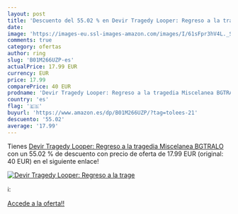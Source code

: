 ```yaml
---
layout: post
title: 'Descuento del 55.02 % en Devir Tragedy Looper: Regreso a la trage'
date: 
image: 'https://images-eu.ssl-images-amazon.com/images/I/61sFpr3hV4L._SL200_.jpg'
comments: true
category: ofertas
author: ring
slug: 'B01M266UZP-es'
actualPrice: 17.99 EUR
currency: EUR
price: 17.99
comparePrice: 40 EUR
prodname: 'Devir Tragedy Looper: Regreso a la tragedia Miscelanea BGTRALO'
country: 'es'
flag: '🇪🇸'
buyurl: 'https://www.amazon.es/dp/B01M266UZP/?tag=tolees-21'
descuento: '55.02'
average: '17.99'
---
```


Tienes [Devir Tragedy Looper: Regreso a la tragedia Miscelanea BGTRALO](https://www.amazon.es/dp/B01M266UZP/?tag=tolees-21) con un 55.02 % de descuento con precio de oferta de 17.99 EUR (original: 40 EUR) en el siguiente enlace!

[![Devir Tragedy Looper: Regreso a la trage](https://images-eu.ssl-images-amazon.com/images/I/61sFpr3hV4L._SL200_.jpg)](https://www.amazon.es/dp/B01M266UZP/?tag=tolees-21)

ℹ️:


[Accede a la oferta!!](https://www.amazon.es/dp/B01M266UZP/?tag=tolees-21)
